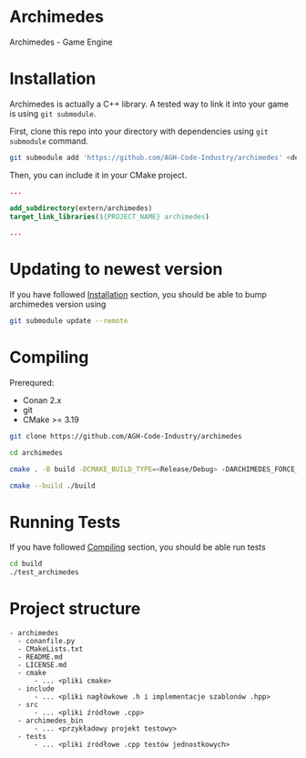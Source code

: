 # Archimedes
Archimedes - Game Engine

# Installation
Archimedes is actually a C++ library. A tested way to link it into your game
is using `git submodule`. 

First, clone this repo into your directory with dependencies using `git submodule` command.

``` sh
git submodule add 'https://github.com/AGH-Code-Industry/archimedes' <dependencies>/archimedes
```

Then, you can include it in your CMake project.

``` cmake
...

add_subdirectory(extern/archimedes)
target_link_libraries(${PROJECT_NAME} archimedes)

...
```

# Updating to newest version
If you have followed [Installation](#Installation) section, you should be able
to bump archimedes version using 
``` sh
git submodule update --remote
```


# Compiling

Prerequred:
- Conan 2.x
- git
- CMake >= 3.19

```sh
git clone https://github.com/AGH-Code-Industry/archimedes
```
```sh
cd archimedes
```

```sh
cmake . -B build -DCMAKE_BUILD_TYPE=<Release/Debug> -DARCHIMEDES_FORCE_CONAN_INSTALL=TRUE
```
```sh
cmake --build ./build
```

# Running Tests
If you have followed [Compiling](#Compiling) section, you should be able run tests
```sh
cd build
./test_archimedes
```

# Project structure
```
- archimedes
  - conanfile.py
  - CMakeLists.txt
  - README.md
  - LICENSE.md
  - cmake
      - ... <pliki cmake>
  - include
      - ... <pliki nagłówkowe .h i implementacje szablonów .hpp>
  - src
      - ... <pliki źródłowe .cpp>
  - archimedes_bin
      - ... <przykładowy projekt testowy>
  - tests
      - ... <pliki źródłowe .cpp testów jednostkowych>
```
